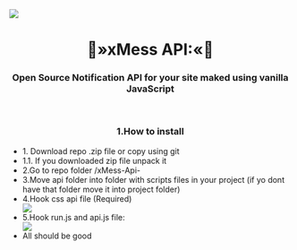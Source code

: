   <img align="center" src="https://raw.githubusercontent.com/Natrexq/xMess-API-/description/work.png"/>
  <h1 align="center">
  💬»xMess API:«💬
  </h1>
   <h3 align="center">Open Source Notification API for your site maked using vanilla JavaScript  </h3>
   <br/>
      <h3 align="center">1.How to install</h3>
      <ul>
      <li>1. Download repo .zip file or copy using git</li>
        <li>1.1. If you downloaded zip file unpack it</li>
        <li>2.Go to repo folder /xMess-Api-</li>
      <li>3.Move api folder into folder with scripts files in your project (if yo dont have that folder move it into project folder)</li>
      <li>4.Hook css api file (Required)</li>
  <img src="https://raw.githubusercontent.com/Natrexq/xMess-API-/description/import_css.png"/>
      <li>5.Hook run.js and api.js file:</li>
  <img src="https://raw.githubusercontent.com/Natrexq/xMess-API-/description/import_js.png"/>
  <li>All should be good</li>
      </ul>
